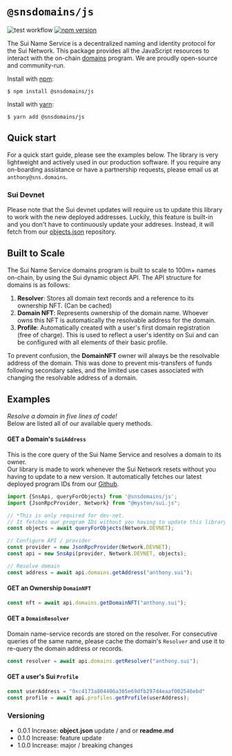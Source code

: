 # `@snsdomains/js`

![test workflow](https://github.com/snsdomains/js/actions/workflows/tests.yml/badge.svg)
[![npm version](https://badge.fury.io/js/@snsdomains%2Fjs.svg)](https://badge.fury.io/js/@snsdomains%2Fjs)

The Sui Name Service is a decentralized naming and identity protocol for the Sui Network. This package provides all the JavaScript resources to
interact with the on-chain [domains](https://github.com/snsdomains/domains) program. We are proudly open-source and community-run.

Install with [npm](https://www.npmjs.com/):
```shell
$ npm install @snsdomains/js
```

Install with [yarn](https://yarnpkg.com):
```shell
$ yarn add @snsdomains/js
```

## Quick start

For a quick start guide, please see the examples below. The library is very
lightweight and actively used in our production software. If you require any on-boarding assistance or have a partnership requests,
please email us at `anthony@sns.domains`.

### Sui Devnet
Please note that the Sui devnet updates will require us to update this library to work with the new deployed addresses. Luckily, this feature is built-in and you don't have to continuously update your addreses. Instead, it will fetch from our [objects.json](https://github.com/snsdomains/objects.json) repository.

## Built to Scale

The Sui Name Service domains program is built to scale to 100m+ names on-chain, by using the Sui dynamic object API.
The API structure for domains is as follows:
1. **Resolver**: Stores all domain text records and a reference to its ownership NFT. (Can be cached)
2. **Domain NFT**: Represents ownership of the domain name. Whoever owns this NFT is automatically the resolvable address for the domain.
3. **Profile**: Automatically created with a user's first domain registration (free of charge). This is
used to reflect a user's identity on Sui and can be configured with all elements of their basic profile. 

To prevent confusion, the **DomainNFT** owner will always be the resolvable address of the domain.
This was done to prevent mis-transfers of funds following secondary sales, and the limited use cases
associated with changing the resolvable address of a domain.

## Examples
*Resolve a domain in five lines of code!* </br>
Below are listed all of our available query methods.

#### GET a Domain's `SuiAddress`
This is the core query of the Sui Name Service and resolves a domain to its owner. <br/>
Our library is made to work whenever the Sui Network resets without you having to update
to a new version. It automatically fetches our latest deployed program IDs from our <a href="https://github.com/snsdomains/objects.json">Github</a>.

```typescript
import {SnsApi, queryForObjects} from '@snsdomains/js';
import {JsonRpcProvider, Network} from "@mysten/sui.js";

// *This is only required for dev-net.
// It fetches our program IDs without you having to update this library
const objects = await queryForObjects(Network.DEVNET);

// Configure API / provider
const provider = new JsonRpcProvider(Network.DEVNET);
const api = new SnsApi(provider, Network.DEVNET, objects);

// Resolve domain
const address = await api.domains.getAddress("anthony.sui");
```

#### GET an Ownership `DomainNFT`
```typescript
const nft = await api.domains.getDomainNFT("anthony.sui");
```

#### GET a `DomainResolver`
Domain name-service records are stored on the resolver.
For consecutive queries of the same name, please cache the domain's `Resolver` and use it
to re-query the domain address or records.
```typescript
const resolver = await api.domains.getResolver("anthony.sui");
```

#### GET a user's Sui `Profile`
```typescript
const userAddress = "0xc4173a804406a365e69dfb297d4eaaf002546ebd"
const profile = await api.profiles.getProfile(userAddress);
```





### Versioning
* 0.0.1 Increase: **object.json** update / and or **readme.md**
* 0.1.0 Increase: feature update
* 1.0.0 Increase: major / breaking changes
